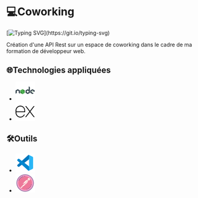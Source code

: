 # 💻Coworking

[![Typing SVG](https://readme-typing-svg.demolab.com/?lines=Création+d'une+API+Rest;+sur+un+espace+de+coworking+dans;+le+cadre+de+ma+formation;+de+développeur+web.)](https://git.io/typing-svg)

Création d'une API Rest sur un espace de coworking dans le cadre de ma formation de développeur web.

## 🌐Technologies appliquées

- ![Logo de Node.js](./assets/img/icons8-nodejs-50.png)
- ![Logo de Express.js](./assets/img/icons8-express-js-50.png)


## 🛠️Outils

- ![Logo de VS Code](./assets/img/icons8-code-studio-visuel-2019-50.png)
- ![Logo de Postman](./assets/img/icons8-facteur-api-50.png)
